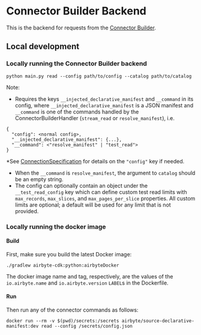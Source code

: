 # Connector Builder Backend

This is the backend for requests from the [Connector Builder](https://docs.airbyte.com/connector-development/connector-builder-ui/overview/).

## Local development

### Locally running the Connector Builder backend

```
python main.py read --config path/to/config --catalog path/to/catalog
```

Note:
- Requires the keys `__injected_declarative_manifest` and `__command` in its config, where `__injected_declarative_manifest` is a JSON manifest and `__command` is one of the commands handled by the ConnectorBuilderHandler (`stream_read` or `resolve_manifest`), i.e.
```
{
  "config": <normal config>,
  "__injected_declarative_manifest": {...},
  "__command": <"resolve_manifest" | "test_read">
}
```
*See [ConnectionSpecification](https://docs.airbyte.com/understanding-airbyte/airbyte-protocol/#actor-specification) for details on the `"config"` key if needed.

- When the `__command` is `resolve_manifest`, the argument to `catalog` should be an empty string.
- The config can optionally contain an object under the `__test_read_config` key which can define custom test read limits with `max_records`, `max_slices`, and `max_pages_per_slice` properties. All custom limits are optional; a default will be used for any limit that is not provided.

### Locally running the docker image

#### Build

First, make sure you build the latest Docker image:
```
./gradlew airbyte-cdk:python:airbyteDocker
```

The docker image name and tag, respectively, are the values of the `io.airbyte.name` and `io.airbyte.version` `LABEL`s in the Dockerfile.

#### Run

Then run any of the connector commands as follows:

```
docker run --rm -v $(pwd)/secrets:/secrets airbyte/source-declarative-manifest:dev read --config /secrets/config.json
```

